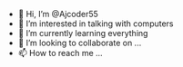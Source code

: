 - 👋 Hi, I’m @Ajcoder55
- 👀 I’m interested in talking with computers
- 🌱 I’m currently learning everything
- 💞️ I’m looking to collaborate on ...
- 📫 How to reach me ...

<!---
Ajcoder55/Ajcoder55 is a ✨ special ✨ repository because its `README.md` (this file) appears on your GitHub profile.
You can click the Preview link to take a look at your changes.
--->
